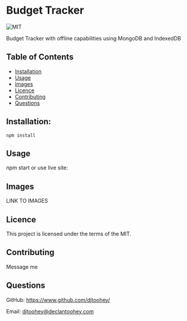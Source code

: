 
# Budget Tracker
![MIT](https://img.shields.io/badge/licence-MIT-success?style=flat-square)

Budget Tracker with offline capabilities using MongoDB and IndexedDB
    
## Table of Contents
* [Installation](#installation)
* [Usage](#usage)
* [Images](#images)
* [Licence](#licence)
* [Contributing](#contributing)
* [Questions](#questions)
    
    
## Installation:
    npm install
    
## Usage
npm start or use live site:
    
## Images
LINK TO IMAGES

## Licence
This project is licensed under the terms of the MIT.

## Contributing
Message me
    
## Questions
GitHub: https://www.github.com/djtoohey/
    
Email: djtoohey@declantoohey.com